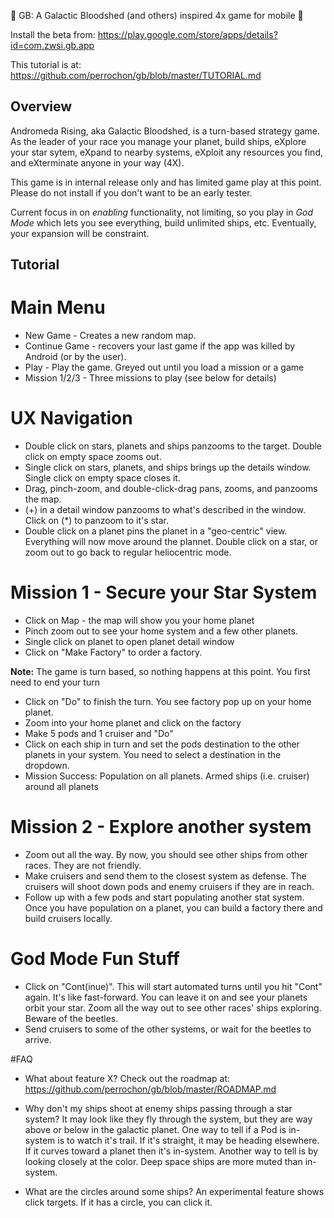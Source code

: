 :tada: GB: A Galactic Bloodshed (and others) inspired 4x game for mobile :tada:

Install the beta from: https://play.google.com/store/apps/details?id=com.zwsi.gb.app

This tutorial is at: https://github.com/perrochon/gb/blob/master/TUTORIAL.md

## Overview

Andromeda Rising, aka Galactic Bloodshed, is a turn-based strategy game. As the leader of your
race you manage your planet, build ships, eXplore your star sytem, eXpand to nearby systems, eXploit
any resources you find, and eXterminate anyone in your way (4X).

This game is in internal release only and has limited game play at this point. 
Please do not install if you don't want to be an early tester.

Current focus in on _enabling_ functionality, not limiting, so you play in _God Mode_ which lets
you see everything, build unlimited ships, etc. Eventually, your expansion will be constraint.

## Tutorial

# Main Menu
* New Game - Creates a new random map.
* Continue Game - recovers your last game if the app was killed by Android (or by the user).
* Play - Play the game. Greyed out until you load a mission or a game
* Mission 1/2/3 - Three missions to play (see below for details)

# UX Navigation

* Double click on stars, planets and ships panzooms to the target. Double click on empty space zooms out.
* Single click on stars, planets, and ships brings up the details window. Single click on empty space closes it.
* Drag, pinch-zoom, and double-click-drag pans, zooms, and panzooms the map.
* (+) in a detail window panzooms to what's described in the window. Click on (*) to panzoom to it's star.
* Double click on a planet pins the planet in a "geo-centric" view. Everything will now move around the plannet. 
  Double click on a star, or zoom out to go back to regular heliocentric mode.

# Mission 1 - Secure your Star System
* Click on Map - the map will show you your home planet
* Pinch zoom out to see your home system and a few other planets. 
* Single click on planet to open planet detail window
* Click on "Make Factory" to order a factory. 

**Note:** The game is turn based, so nothing happens at this point. You first need to end your turn

* Click on "Do" to finish the turn. You see factory pop up on your home planet.
* Zoom into your home planet and click on the factory
* Make 5 pods and 1 cruiser and "Do"
* Click on each ship in turn and set the pods destination to the other planets in your system. You need to select a 
  destination in the dropdown.
* Mission Success: Population on all planets. Armed ships (i.e. cruiser) around all planets

# Mission 2 - Explore another system
* Zoom out all the way. By now, you should see other ships from other races. They are not friendly. 
* Make cruisers and send them to the closest system as defense. The cruisers will shoot down pods and enemy cruisers if 
  they are in reach.
* Follow up with a few pods and start populating another stat system. Once you have population on a planet, you can build
  a factory there and build cruisers locally.

# God Mode Fun Stuff
* Click on "Cont(inue)". This will start automated turns until you hit "Cont" again. It's like fast-forward. 
You can leave it on and see your planets orbit your star. Zoom all the way out to see other races' ships
exploring. Beware of the beetles. 
* Send cruisers to some of the other systems, or wait for the beetles to arrive. 

#FAQ

* What about feature X? Check out the roadmap at: https://github.com/perrochon/gb/blob/master/ROADMAP.md

* Why don't my ships shoot at enemy ships passing through a star system? It may look like they fly through the system, 
but they are way above or below in the galactic planet. One way to tell
if a Pod is in-system is to watch it's trail. If it's straight, it may be heading elsewhere. If it curves toward a planet
then it's in-system. Another way to tell is by looking closely at the color. Deep space ships are more muted than in-system.

* What are the circles around some ships? An experimental feature shows click targets. If it has a circle, you can click it.